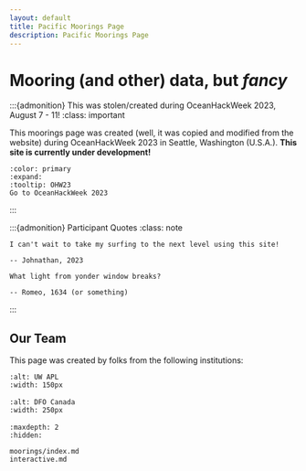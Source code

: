 ```yaml
---
layout: default
title: Pacific Moorings Page
description: Pacific Moorings Page
---
```


# Mooring (and other) data, but *fancy*

:::{admonition} This was stolen/created during OceanHackWeek 2023, August 7 - 11!
:class: important

This moorings page was created (well, it was copied and modified from the website) during OceanHackWeek 2023 in Seattle, Washington (U.S.A.). **This site is currently under development!**

```{button-link} ohw23/
:color: primary
:expand:
:tooltip: OHW23
Go to OceanHackWeek 2023
```
<!-- https://getbootstrap.com/docs/4.0/components/buttons/ -->
:::


<!-- https://getbootstrap.com/docs/4.0/components/buttons/ -->

<!--
## About this page

```{image} assets/images/OHW21-collage-the3groups.jpg
:alt: OHW21 in person and on Zoom
:width: 280px
:align: right
```

Its objectives are to:
				
- Promote data and software proficiency in ocean scientists: Provide participants with computational and data science skills that can advance oceanography research, which often requires the integration and manipulation of diverse sources of data and models.
- Facilitate inclusive community building: Connect oceanographers across disciplines and career stages and cultivate an open science and a sharing culture.

-->

:::{admonition} Participant Quotes
:class: note

```{epigraph}
I can't wait to take my surfing to the next level using this site!

-- Johnathan, 2023
```

```{epigraph}
What light from yonder window breaks?

-- Romeo, 1634 (or something)
```

:::

## Our Team

This page was created by folks from the following institutions:

<div class="row">
  <div class="col-4" style="margin-bottom: 1rem">

```{image} assets/images/apl_logo_blue.jpg
:alt: UW APL
:width: 150px
```
  </div>
  <div class="col-4" style="margin-bottom: 1rem">

```{image} assets/images/DFO_Logo.svg.png
:alt: DFO Canada
:width: 250px
```
  </div>

</div>

<!-- <div class="row">
  <div class="col-4" style="margin-bottom: 1rem">

```{image} assets/images/logos/nasa-logo.sm.png
:alt: NASA
:width: 150px
```

  </div>
</div>
-->


```{toctree}
:maxdepth: 2
:hidden:

moorings/index.md
interactive.md
```
